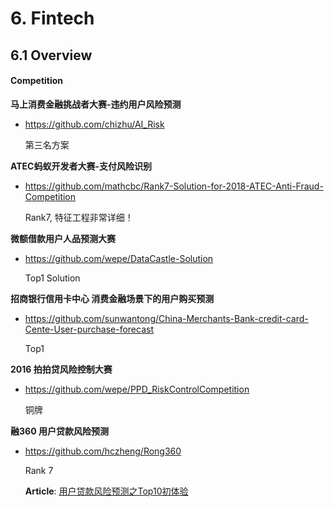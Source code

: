 # 6. Fintech

## 6.1 Overview

#### Competition

**马上消费金融挑战者大赛-违约用户风险预测**

- <https://github.com/chizhu/AI_Risk>

    第三名方案


**ATEC蚂蚁开发者大赛-支付风险识别**

- <https://github.com/mathcbc/Rank7-Solution-for-2018-ATEC-Anti-Fraud-Competition>

    Rank7, 特征工程非常详细！


**微额借款用户人品预测大赛**

- <https://github.com/wepe/DataCastle-Solution>

    Top1 Solution


**招商银行信用卡中心 消费金融场景下的用户购买预测**

- <https://github.com/sunwantong/China-Merchants-Bank-credit-card-Cente-User-purchase-forecast>

    Top1


**2016 拍拍贷风险控制大赛**

- <https://github.com/wepe/PPD_RiskControlCompetition>

    铜牌


**融360 用户贷款风险预测**

- <https://github.com/hczheng/Rong360>

    Rank 7

    **Article**: [用户贷款风险预测之Top10初体验](https://blog.csdn.net/sb19931201/article/details/56315689)

